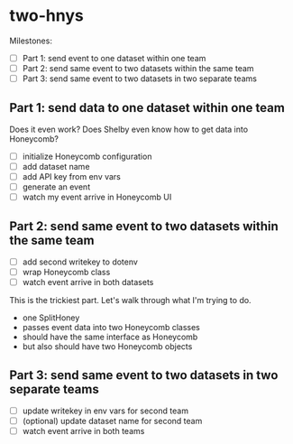 # two-hnys

Milestones:
- [ ] Part 1: send event to one dataset within one team
- [ ] Part 2: send same event to two datasets within the same team
- [ ] Part 3: send same event to two datasets in two separate teams

## Part 1: send data to one dataset within one team
Does it even work? Does Shelby even know how to get data into Honeycomb?

- [ ] initialize Honeycomb configuration
- [ ] add dataset name
- [ ] add API key from env vars
- [ ] generate an event
- [ ] watch my event arrive in Honeycomb UI

## Part 2: send same event to two datasets within the same team

- [ ] add second writekey to dotenv
- [ ] wrap Honeycomb class
- [ ] watch event arrive in both datasets

This is the trickiest part. Let's walk through what I'm trying to do.

- one SplitHoney
- passes event data into two Honeycomb classes
- should have the same interface as Honeycomb
- but also should have two Honeycomb objects

## Part 3: send same event to two datasets in two separate teams

- [ ] update writekey in env vars for second team
- [ ] (optional) update dataset name for second team
- [ ] watch event arrive in both teams
